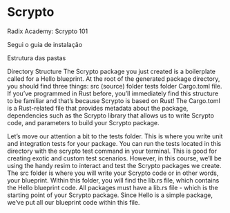 # Scrypto
 Radix Academy: Scrypto 101


Segui o guia de instalação

Estrutura das pastas



Directory Structure
The Scrypto package you just created is a boilerplate called for a Hello blueprint. At the root of the generated package directory, you should find three things: 
src (source) folder
tests folder 
Cargo.toml file. 
If you’ve programmed in Rust before, you’ll immediately find this structure to be familiar and that’s because Scrypto is based on Rust! The Cargo.toml is a Rust-related file that provides metadata about the package, dependencies such as the Scrypto library that allows us to write Scrypto code, and parameters to build your Scrypto package.



Let’s move our attention a bit to the tests folder. This is where you write unit and integration tests for your package. You can run the tests located in this directory with the scrypto test command in your terminal. This is good for creating exotic and custom test scenarios. However, in this course, we’ll be using the handy resim to interact and test the Scrypto packages we create.
The src folder is where you will write your Scrypto code or in other words, your blueprint. Within this folder, you will find the lib.rs file, which contains the Hello blueprint code. All packages must have a lib.rs file - which is the starting point of your Scrypto package. Since Hello is a simple package, we’ve put all our blueprint code within this file.